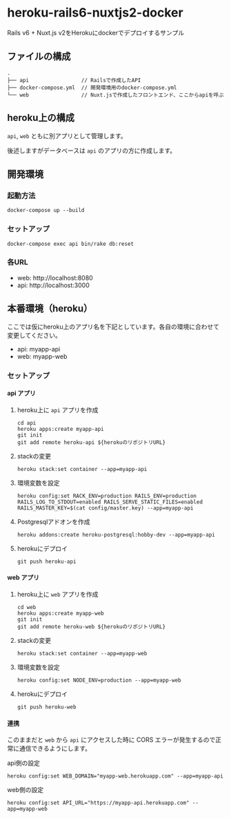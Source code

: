 # heroku-rails6-nuxtjs2-docker
Rails v6 + Nuxt.js v2をHerokuにdockerでデプロイするサンプル

## ファイルの構成

```
.
├── api                 // Railsで作成したAPI
├── docker-compose.yml  // 開発環境用のdocker-compose.yml
└── web                 // Nuxt.jsで作成したフロントエンド、ここからapiを呼ぶ
```

## heroku上の構成

`api`, `web` ともに別アプリとして管理します。

後述しますがデータベースは `api` のアプリの方に作成します。

## 開発環境

### 起動方法

```
docker-compose up --build
```

### セットアップ

```
docker-compose exec api bin/rake db:reset
```

### 各URL

- web: http://localhost:8080
- api: http://localhost:3000

## 本番環境（heroku）

ここでは仮にheroku上のアプリ名を下記としています。各自の環境に合わせて変更してください。

- api: myapp-api
- web: myapp-web

### セットアップ

#### api アプリ

1. heroku上に `api` アプリを作成
    ```
    cd api
    heroku apps:create myapp-api
    git init
    git add remote heroku-api ${herokuのリポジトリURL}
    ```
2. stackの変更
    ```
    heroku stack:set container --app=myapp-api
    ```
3. 環境変数を設定
    ```
    heroku config:set RACK_ENV=production RAILS_ENV=production RAILS_LOG_TO_STDOUT=enabled RAILS_SERVE_STATIC_FILES=enabled RAILS_MASTER_KEY=$(cat config/master.key) --app=myapp-api
    ```
4. Postgresqlアドオンを作成
    ```
    heroku addons:create heroku-postgresql:hobby-dev --app=myapp-api
    ```
5. herokuにデプロイ
    ```
    git push heroku-api
    ```

#### web アプリ

1. heroku上に `web` アプリを作成
    ```
    cd web
    heroku apps:create myapp-web
    git init
    git add remote heroku-web ${herokuのリポジトリURL}
    ```
2. stackの変更
    ```
    heroku stack:set container --app=myapp-web
    ```
3. 環境変数を設定
    ```
    heroku config:set NODE_ENV=production --app=myapp-web
    ```
4. herokuにデプロイ
    ```
    git push heroku-web
    ```

#### 連携

このままだと `web` から `api` にアクセスした時に CORS エラーが発生するので正常に通信できるようにします。

api側の設定

```
heroku config:set WEB_DOMAIN="myapp-web.herokuapp.com" --app=myapp-api
```

web側の設定

```
heroku config:set API_URL="https://myapp-api.herokuapp.com" --app=myapp-web
```
